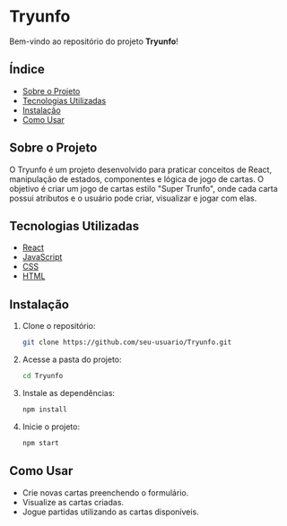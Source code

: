 # Tryunfo

Bem-vindo ao repositório do projeto **Tryunfo**!

## Índice

- [Sobre o Projeto](#sobre-o-projeto)
- [Tecnologias Utilizadas](#tecnologias-utilizadas)
- [Instalação](#instalação)
- [Como Usar](#como-usar)

## Sobre o Projeto

O Tryunfo é um projeto desenvolvido para praticar conceitos de React, manipulação de estados, componentes e lógica de jogo de cartas. O objetivo é criar um jogo de cartas estilo "Super Trunfo", onde cada carta possui atributos e o usuário pode criar, visualizar e jogar com elas.

## Tecnologias Utilizadas

- [React](https://reactjs.org/)
- [JavaScript](https://developer.mozilla.org/pt-BR/docs/Web/JavaScript)
- [CSS](https://developer.mozilla.org/pt-BR/docs/Web/CSS)
- [HTML](https://developer.mozilla.org/pt-BR/docs/Web/HTML)

## Instalação

1. Clone o repositório:
   ```bash
   git clone https://github.com/seu-usuario/Tryunfo.git
   ```
2. Acesse a pasta do projeto:
   ```bash
   cd Tryunfo
   ```
3. Instale as dependências:
   ```bash
   npm install
   ```
4. Inicie o projeto:
   ```bash
   npm start
   ```

## Como Usar

- Crie novas cartas preenchendo o formulário.
- Visualize as cartas criadas.
- Jogue partidas utilizando as cartas disponíveis.
